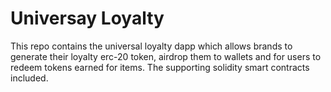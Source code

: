 # Universay Loyalty

This repo contains the universal loyalty dapp which allows brands to generate their loyalty erc-20 token, airdrop them to wallets and for users to redeem tokens earned for items. The supporting solidity smart contracts included.
